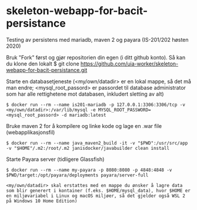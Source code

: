 # skeleton-webapp-for-bacit-persistance
Testing av persistens med mariadb, maven 2 og payara (IS-201/202 høsten 2020)

Bruk "Fork" først og gjør repositorien din egen (i ditt github konto).
Så kan du klone den lokalt
$ git clone https://github.com/uia-worker/skeleton-webapp-for-bacit-persistance.git

Starte en databasetjeneste (<my/own/datadir> er en lokal mappe, så det må man endre; <mysql_root_passord> er passordet til database administrator som har alle rettighetene mot databasen, inkludert sletting av alt)
```console
$ docker run --rm --name is201-mariadb -p 127.0.0.1:3306:3306/tcp -v <my/own/datadir>:/var/lib/mysql -e MYSQL_ROOT_PASSWORD=<mysql_root_passord> -d mariadb:latest
```
Bruke maven 2 for å kompilere og linke kode og lage en .war file (webapplikasjonsfil)
```console
$ docker run --rm --name java_maven2_build -it -v "$PWD":/usr/src/app  -v "$HOME"/.m2:/root/.m2 janisdocker/javabuilder clean install
```
Starte Payara server (tidligere Glassfish)
```console
$ docker run --rm --name my-payara -p 8080:8080 -p 4848:4848 -v $PWD/target:/opt/payara/deployments payara/server-full
```
```console
<my/own/datadir> skal erstattes med en mappe du ønsker å lagre data som blir generert i kontainer (f.eks. $HOME/mysql_data), hvor $HOME er en miljøvariabel i Linux og macOS miljøer, så det gjelder også WSL 2 på Windows 10 Home Edition)
```
